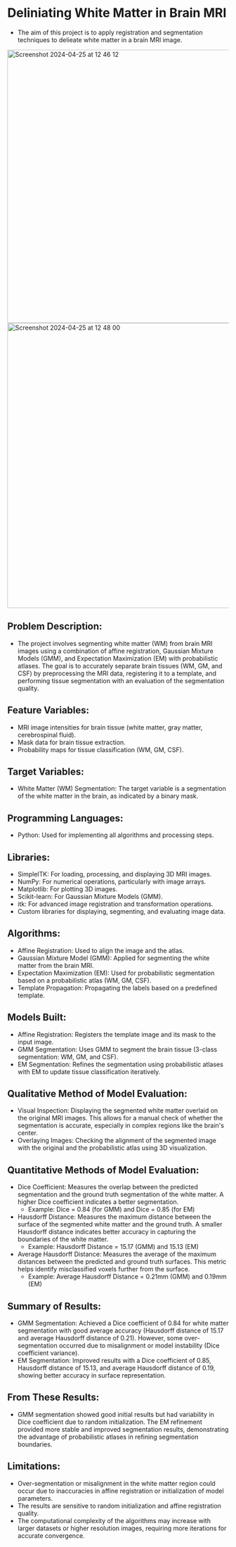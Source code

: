 
# Deliniating White Matter in Brain MRI
- The aim of this project is to apply registration and segmentation techniques to delieate white matter in a brain MRI image.
<img width="622" alt="Screenshot 2024-04-25 at 12 46 12" src="https://github.com/cee98/portfolio/assets/112065175/d46e5566-32d9-497b-8865-9a0c321b4687">
<img width="649" alt="Screenshot 2024-04-25 at 12 48 00" src="https://github.com/cee98/portfolio/assets/112065175/a0f81277-fbc0-433a-81ef-a1fc50b01bc1">

## Problem Description:
- The project involves segmenting white matter (WM) from brain MRI images using a combination of affine registration, Gaussian Mixture Models (GMM), and Expectation Maximization (EM) with probabilistic atlases. The goal is to accurately separate brain tissues (WM, GM, and CSF) by preprocessing the MRI data, registering it to a template, and performing tissue segmentation with an evaluation of the segmentation quality.

## Feature Variables:
- MRI image intensities for brain tissue (white matter, gray matter, cerebrospinal fluid).
- Mask data for brain tissue extraction.
- Probability maps for tissue classification (WM, GM, CSF).

## Target Variables:
- White Matter (WM) Segmentation: The target variable is a segmentation of the white matter in the brain, as indicated by a binary mask.
  
## Programming Languages:
- Python: Used for implementing all algorithms and processing steps.

## Libraries:
- SimpleITK: For loading, processing, and displaying 3D MRI images.
- NumPy: For numerical operations, particularly with image arrays.
- Matplotlib: For plotting 3D images.
- Scikit-learn: For Gaussian Mixture Models (GMM).
- itk: For advanced image registration and transformation operations.
- Custom libraries for displaying, segmenting, and evaluating image data.
  
## Algorithms:
- Affine Registration: Used to align the image and the atlas.
- Gaussian Mixture Model (GMM): Applied for segmenting the white matter from the brain MRI.
- Expectation Maximization (EM): Used for probabilistic segmentation based on a probabilistic atlas (WM, GM, CSF).
- Template Propagation: Propagating the labels based on a predefined template.
  
## Models Built:
- Affine Registration: Registers the template image and its mask to the input image.
- GMM Segmentation: Uses GMM to segment the brain tissue (3-class segmentation: WM, GM, and CSF).
- EM Segmentation: Refines the segmentation using probabilistic atlases with EM to update tissue classification iteratively.
  
## Qualitative Method of Model Evaluation:
- Visual Inspection: Displaying the segmented white matter overlaid on the original MRI images. This allows for a manual check of whether the segmentation is accurate, especially in complex regions like the brain's center.
- Overlaying Images: Checking the alignment of the segmented image with the original and the probabilistic atlas using 3D visualization.

## Quantitative Methods of Model Evaluation:
- Dice Coefficient: Measures the overlap between the predicted segmentation and the ground truth segmentation of the white matter. A higher Dice coefficient indicates a better segmentation.
  - Example: Dice = 0.84 (for GMM) and Dice = 0.85 (for EM)
- Hausdorff Distance: Measures the maximum distance between the surface of the segmented white matter and the ground truth. A smaller Hausdorff distance indicates better accuracy in capturing the boundaries of the white matter.
  - Example: Hausdorff Distance = 15.17 (GMM) and 15.13 (EM)
- Average Hausdorff Distance: Measures the average of the maximum distances between the predicted and ground truth surfaces. This metric helps identify misclassified voxels further from the surface.
  - Example: Average Hausdorff Distance = 0.21mm (GMM) and 0.19mm (EM)

## Summary of Results:
- GMM Segmentation: Achieved a Dice coefficient of 0.84 for white matter segmentation with good average accuracy (Hausdorff distance of 15.17 and average Hausdorff distance of 0.21). However, some over-segmentation occurred due to misalignment or model instability (Dice coefficient variance).
- EM Segmentation: Improved results with a Dice coefficient of 0.85, Hausdorff distance of 15.13, and average Hausdorff distance of 0.19, showing better accuracy in surface representation.
  
## From These Results:
- GMM segmentation showed good initial results but had variability in Dice coefficient due to random initialization. The EM refinement provided more stable and improved segmentation results, demonstrating the advantage of probabilistic atlases in refining segmentation boundaries.
## Limitations:
- Over-segmentation or misalignment in the white matter region could occur due to inaccuracies in affine registration or initialization of model parameters.
- The results are sensitive to random initialization and affine registration quality.
- The computational complexity of the algorithms may increase with larger datasets or higher resolution images, requiring more iterations for accurate convergence.
